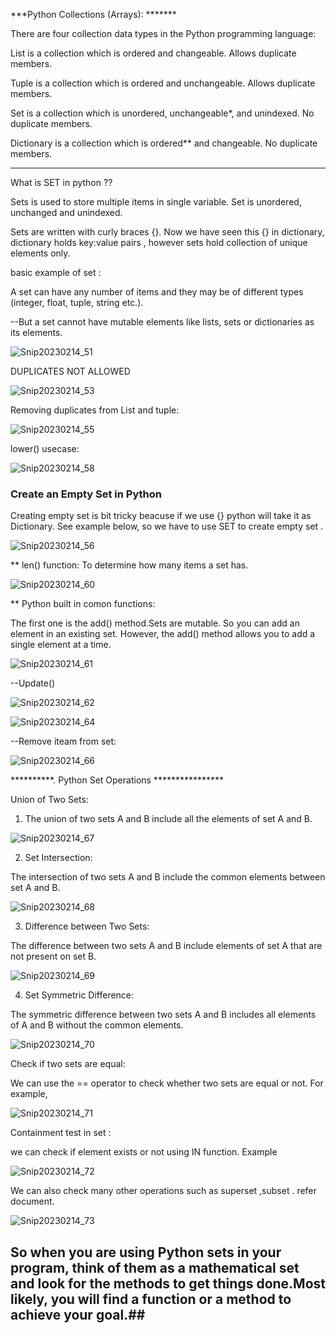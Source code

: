 ***Python Collections (Arrays): *******

There are four collection data types in the Python programming language:

List is a collection which is ordered and changeable. Allows duplicate members.

Tuple is a collection which is ordered and unchangeable. Allows duplicate members.

Set is a collection which is unordered, unchangeable*, and unindexed. No duplicate members.

Dictionary is a collection which is ordered** and changeable. No duplicate members.


*************************************************************************************************************************************


What is SET in python ??

Sets is used to store multiple items in single variable.
Set is unordered, unchanged and unindexed.


Sets are written with curly braces {}. Now we have seen this {} in dictionary, dictionary holds key:value pairs , however sets hold collection of unique elements only.


basic example of set :

 A set can have any number of items and they may be of different types (integer, float, tuple, string etc.).
 
 --But a set cannot have mutable elements like lists, sets or dictionaries as its elements.
 
 ![Snip20230214_51](https://user-images.githubusercontent.com/93876736/218708307-f7c0bd79-c296-417f-a08e-abaa858a70da.png)
 
 
 DUPLICATES NOT ALLOWED
 
 ![Snip20230214_53](https://user-images.githubusercontent.com/93876736/218711292-28fca05b-1bfe-49a1-939e-5c072eaddb0b.png)
 
 Removing duplicates from List and tuple:

![Snip20230214_55](https://user-images.githubusercontent.com/93876736/218715854-c6830846-dec1-4366-a2a3-be66a94d3bfd.png)


lower() usecase:

![Snip20230214_58](https://user-images.githubusercontent.com/93876736/218730031-5d69ed0e-a73d-430d-9787-529576798ae9.png)






### Create an Empty Set in Python ##

Creating empty set is bit tricky beacuse if we use {} python will take it as Dictionary. See example below, so we have to use SET to create empty set .



![Snip20230214_56](https://user-images.githubusercontent.com/93876736/218719189-fa529306-db0e-4a38-a25c-bd4ebc1d7443.png)



** len() function: To determine how many items a set has.
   
   ![Snip20230214_60](https://user-images.githubusercontent.com/93876736/218730786-9011b3a3-6609-4bca-b460-4847be0a9282.png)
   
   
 
 ** Python built in comon functions:
 
 The first one is the add() method.Sets are mutable. 
 So you can add an element in an existing set. However, the add() method allows you to add a single element at a time.
 
 ![Snip20230214_61](https://user-images.githubusercontent.com/93876736/218733860-faef5ff0-cdb9-43d5-a5b2-8e4ea489cc27.png)
 
 
 
 --Update()

![Snip20230214_62](https://user-images.githubusercontent.com/93876736/218736130-cda3ce67-47c5-47a4-88a2-54f55854254e.png)

![Snip20230214_64](https://user-images.githubusercontent.com/93876736/218736866-33a8e052-a4de-44c5-ae7f-4a3803f7ea2d.png)

--Remove iteam from set:


![Snip20230214_66](https://user-images.githubusercontent.com/93876736/218740597-7a0f57b6-91f7-4450-b852-89e23fc129a6.png)




**********. Python Set Operations ****************

Union of Two Sets:

1) The union of two sets A and B include all the elements of set A and B.

![Snip20230214_67](https://user-images.githubusercontent.com/93876736/218743850-dd522a76-d950-45cf-b597-23b2bb860a01.png)


2) Set Intersection:

The intersection of two sets A and B include the common elements between set A and B.

![Snip20230214_68](https://user-images.githubusercontent.com/93876736/218744386-c863c495-4789-4f34-a797-3ea919ea4824.png)


3) Difference between Two Sets:

The difference between two sets A and B include elements of set A that are not present on set B.

![Snip20230214_69](https://user-images.githubusercontent.com/93876736/218745755-8b0d8679-4d46-452b-88fb-2d2e45aff491.png)



4) Set Symmetric Difference:

The symmetric difference between two sets A and B includes all elements of A and B without the common elements.

![Snip20230214_70](https://user-images.githubusercontent.com/93876736/218746323-c1bb6253-88e1-483a-818e-18bcb20f666e.png)


Check if two sets are equal:

We can use the == operator to check whether two sets are equal or not. For example,

![Snip20230214_71](https://user-images.githubusercontent.com/93876736/218749252-52d6779b-d0c9-41b1-bf20-5ee95d3f92a7.png)


Containment test in set :

 we can check if element exists or not using IN function. Example 
 
 ![Snip20230214_72](https://user-images.githubusercontent.com/93876736/218750030-6ef31aa0-3f01-4103-9265-bdb6a41b0849.png)

 
 
 We can also check many other operations such as superset ,subset . refer document.
 
 ![Snip20230214_73](https://user-images.githubusercontent.com/93876736/218751228-66d0aaf0-5c4c-46f4-b17a-d1508909fcf3.png)



## So when you are using Python sets in your program, think of them as a mathematical set and look for the methods to get things done.Most likely, you will find a function or a method to achieve your goal.##
 


